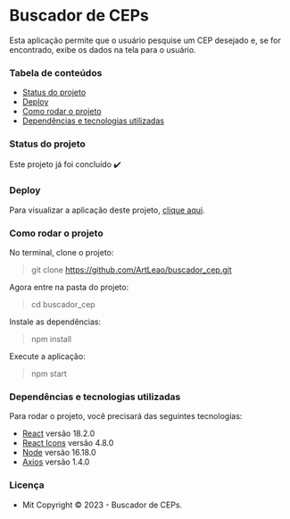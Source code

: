 # Buscador de CEPs

Esta aplicação permite que o usuário pesquise um CEP desejado e, se for encontrado, exibe os dados na tela para o usuário.

### Tabela de conteúdos

* [Status do projeto](#status-do-projeto)
* [Deploy](#deploy)
* [Como rodar o projeto](#como-rodar-o-projeto)
* [Dependências e tecnologias utilizadas](#dependencias-e-tecnologias-utilizadas)

### Status do projeto

Este projeto já foi concluído :heavy_check_mark:

### Deploy

Para visualizar a aplicação deste projeto,  <a href="https://artleao.github.io/buscador_cep" target="_blank">clique aqui</a>.

### Como rodar o projeto

No terminal, clone o projeto:

> git clone https://github.com/ArtLeao/buscador_cep.git

Agora entre na pasta do projeto: 

> cd buscador_cep

Instale as dependências:

> npm install

Execute a aplicação:

> npm start

### Dependências e tecnologias utilizadas

Para rodar o projeto, você precisará das seguintes tecnologias:

- [React](https://pt-br.react.dev/learn) versão 18.2.0
- [React Icons](https://react-icons.github.io/react-icons/) versão 4.8.0
- [Node](https://nodejs.org/en/download) versão 16.18.0
- [Axios](https://axios-http.com/ptbr/docs/intro) versão 1.4.0

### Licença

- Mit
Copyright ©️ 2023 - Buscador de CEPs.







